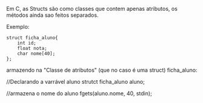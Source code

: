 
Em C, as Structs são como classes que contem apenas atributos, os métodos ainda sao feitos separados.

Exemplo:

	struct ficha_aluno{
		int id;	
		float nota;
		char nome[40];
	};
	
armazendo na "Classe de atributos" (que no caso é uma struct) ficha_aluno:

//Declarando a varrável aluno
strutct ficha_aluno aluno;

//armazena o nome do aluno
fgets(aluno.nome, 40, stdin);
